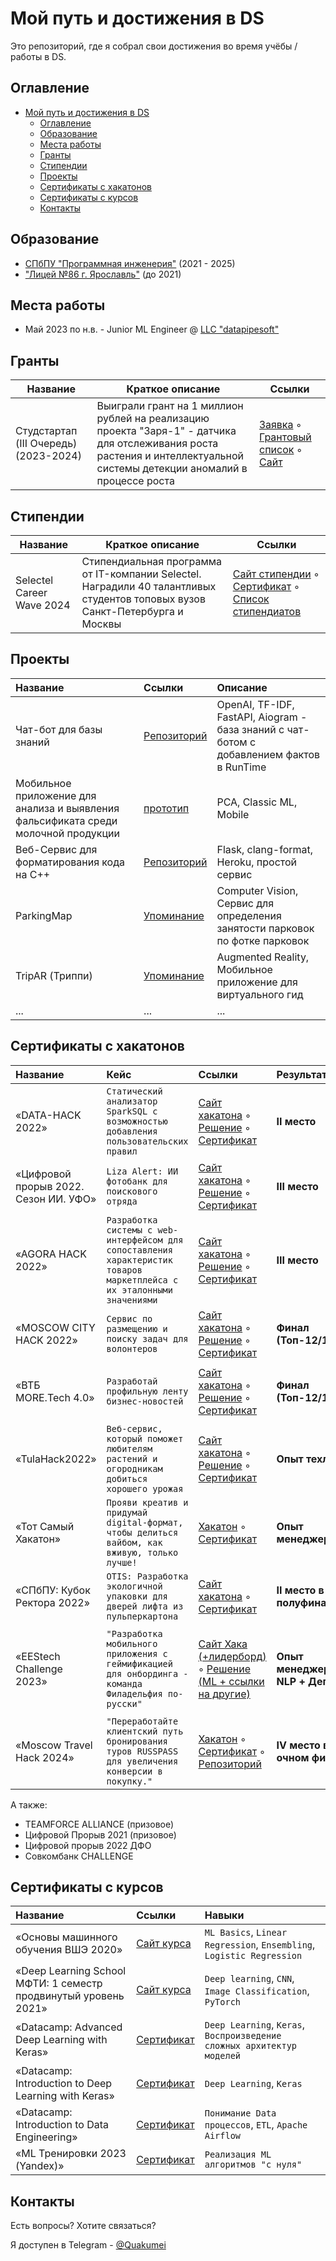 # Мой путь и достижения в DS

Это репозиторий, где я собрал свои достижения во время учёбы / работы в DS.

## Оглавление
- [Мой путь и достижения в DS](#мой-путь-и-достижения-в-ds)
  - [Оглавление](#оглавление)
  - [Образование](#образование)
  - [Места работы](#места-работы)
  - [Гранты](#гранты)
  - [Стипендии](#стипендии)
  - [Проекты](#проекты)
  - [Сертификаты с хакатонов](#сертификаты-с-хакатонов)
  - [Сертификаты с курсов](#сертификаты-с-курсов)
  - [Контакты](#контакты)

## Образование

- [СПбПУ "Программная инженерия"](https://hsse.spbstu.ru/napravleniya_podgotovki/) (2021 - 2025)
- ["Лицей №86 г. Ярославль"](http://www.licey86.ru/) (до 2021) 

## Места работы

- Май 2023 по н.в. - Junior ML Engineer @ [LLC "datapipesoft"](https://datapipesoft.com/)

## Гранты

| Название | Краткое описание | Ссылки |
| --- | --- | --- |
Студстартап (III Очередь) (2023-2024) | Выиграли грант на 1 миллион рублей на реализацию проекта "Заря-1" - датчика для отслеживания роста растения и интеллектуальной системы детекции аномалий в процессе роста | [Заявка](Other/2023-СТУДСТАРТАП-ЗАЯВКА.pdf) ◦ [Грантовый список](Other/2023-СТУДСТАРТАП.pdf) ◦ [Сайт](https://fasie.ru/press/fund/studstartup-results-3/) 

## Стипендии

| Название                  | Краткое описание                                                                                                             | Ссылки                                                                                                                                                                                                                  |
| ------------------------- | ---------------------------------------------------------------------------------------------------------------------------- | ----------------------------------------------------------------------------------------------------------------------------------------------------------------------------------------------------------------------- |
| Selectel Career Wave 2024 | Стипендиальная программа от IT-компании Selectel. Наградили 40 талантливых студентов топовых вузов Санкт-Петербурга и Москвы | [Сайт стипендии](https://careers.selectel.ru/careerwave_scholarship) ◦ [Сертификат](Other/2024-SELECTEL-CAREER-WAVE-SCHOLARSHIP.png) ◦ [Список стипендиатов](Other/2024-SELECTEL-CAREER-WAVE-SCHOLARSHIP-FINALISTS.pdf) |


## Проекты

<!-- Table -->
| Название                                                                           | Ссылки                                                        | Описание                                                                                  |
| :--------------------------------------------------------------------------------- | :------------------------------------------------------------ | :---------------------------------------------------------------------------------------- |
| Чат-бот для базы знаний                                                            | [Репозиторий](https://github.com/philadelphia-rus/znayu-ai)   | OpenAI, TF-IDF, FastAPI, Aiogram - база знаний с чат-ботом с добавлением фактов в RunTime |
| Мобильное приложение для анализа и выявления фальсификата среди молочной продукции | [прототип](https://github.com/thevladoss/dozor_app)           | PCA, Classic ML, Mobile                                                                   |
| Веб-Сервис для форматирования кода на C++                                          | [Репозиторий](https://github.com/Quakumei/zharko-formatter/)  | Flask, clang-format, Heroku, простой сервис                                               |
| ParkingMap                                                                         | [Упоминание](https://vk.com/yours_startup?w=wall-215444994_9) | Computer Vision, Сервис для определения занятости парковок по фотке парковок              |
| TripAR (Триппи)                                                                    | [Упоминание](https://vk.com/yours_startup?w=wall-215444994_9) | Augmented Reality, Мобильное приложение для виртуального гид                              |
| ...                                                                                | ...                                                           | ...                                                                                       |


## Сертификаты с хакатонов

<!-- Table -->
| Название                              | Кейс                                                                                                                   | Ссылки                                                                                                                                                                                                                 | Результат                         | Навыки                                                                                   |
| :------------------------------------ | :--------------------------------------------------------------------------------------------------------------------- | :--------------------------------------------------------------------------------------------------------------------------------------------------------------------------------------------------------------------- | :-------------------------------- | :--------------------------------------------------------------------------------------- |
| «DATA-HACK 2022»                      | `Статический анализатор SparkSQL с возможностью добавления пользовательских правил`                                    | [Сайт хакатона](https://data-hack.ru/) ◦ [Решение](https://github.com/IPROSpark/SwisSQL) ◦ [Сертификат](Hackathons/2022-DATA-HACK.pdf)                                                                                 | **II место**                      | `PySpark`, `argparse`, `sqlglot`, `sqlfluff`, `sqlcheck`,  `lark`                        |
| «Цифровой прорыв 2022. Сезон ИИ. УФО» | `Liza Alert: ИИ фотобанк для поискового отряда`                                                                        | [Сайт хакатона](https://www.hacks-ai.ru/hackathons/757119) ◦ [Решение](https://github.com/i-pro-lizaalert/ml-torch-fastapi) ◦ [Сертификат](Hackathons/2022-ЦИФРОВОЙ-ПРОРЫВ-УФО.pdf)                                    | **III место**                     | `PyTorch`, `Resnet34`, `CV`, `Multilabel`, `FastAPI`                                     |
| «AGORA HACK 2022»                     | `Разработка системы с web-интерфейсом для сопоставления характеристик товаров маркетплейса с их эталонными значениями` | [Сайт хакатона](https://hackathon.agora.ru/) ◦ [Решение](https://github.com/agora-i-plow/backend) ◦ [Сертификат](Hackathons/2022-AGORA-HACK.pdf)                                                                       | **III место**                     | `FastAPI`, `MongoDB`, `PostgreSQL`, `Docker`, `NLP preprocessing`                        |
| «MOSCOW CITY HACK 2022»               | `Сервис по размещению и поиску задач для волонтеров`                                                                   | [Сайт хакатона](https://moscityhack2022.innoagency.ru/) ◦ [Решение](https://github.com/pow-development/powmobile) ◦ [Сертификат](Hackathons/2022-MOSCOW-CITY-HACK.pdf)                                                 | **Финал (Топ-12/100+)**           | `Flutter/Dart`                                                                           |
| «ВТБ MORE.Tech 4.0»                   | `Разработай профильную ленту бизнес-новостей`                                                                          | [Сайт хакатона](https://moretech.vtb.ru/) ◦ [Решение](https://github.com/LambdaVTB/nlp-workbench) ◦ [Сертификат](Hackathons/2022-MORE-TECH-4.0.pdf)                                                                    | **Финал (Топ-12/100+)**           | `Data mining`, `TF-IDF`, `feedparser`, `NLP preprocessing`                               |
| «TulaHack2022»                        | `Веб-сервис, который поможет любителям растений и огородникам добиться хорошего урожая`                                | [Сайт хакатона](https://tulsu.ru/news/all/10747) ◦ [Решение](https://github.com/Aloe-Vera-Development/aloevera.thevladoss.site) ◦ [Сертификат](Hackathons/2022-TULAHACK.pdf)                                           | **Опыт техлида**                  | `Web`                                                                                    |
| «Тот Самый Хакатон»                   | `Прояви креатив и придумай digital-формат, чтобы делиться вайбом, как вживую, только лучше!`                           | [Хакатон](https://vk.com/wall-118561539_1974) ◦ [Сертификат](Hackathons/2022-ТОТ-САМЫЙ-ХАКАТОН.pdf)                                                                                                                    | **Опыт менеджера**                | `Dart\Flutter`, `Питч-презентация`                                                       |
| «СПбПУ: Кубок Ректора 2022»           | `OTIS: Разработка экологичной упаковки для дверей лифта из пульперкартона`                                             | [Сайт хакатона](https://rectors-cup.spbstu.ru/) ◦ [Сертификат](Hackathons/2022-КУБОК-РЕКТОРА-OTIS.pdf)                                                                                                                 | **II место в полуфинале**         | `Аналитика `                                                                             |
| «EEStech Challenge 2023»              | `"Разработка мобильного приложения с геймификацией для онбординга - команда Филадельфия по-русски"`                    | [Сайт Хака (+лидерборд)](https://codenrock.com/contests/hackathon-eestech-challenge#/info) ◦ [Решение (ML + ссылки на другие)](https://github.com/philadelphia-rus/znayu-ai)                                           | **Опыт менеджера + NLP + Деплой** | `NLP`, `Семантический поиск`, `Fine-tuning OpenAI`, `Интеграция API OpenAI в приложение` |
| «Moscow Travel Hack 2024»             | `"Переработайте клиентский путь бронирования туров RUSSPASS для увеличения конверсии в покупку."`                      | [Хакатон](https://business.russpass.ru/projects-events/moscow-travel-hack-hakaton/moscow-travel-hack-2024) ◦ [Сертификат](Hackathons/2024-MTH-LAMBDA-FINAL.pdf) ◦ [Репозиторий](https://github.com/lambda-mth/backend) | **IV место в очном финале**       | `FastAPI`, `SSL`, `Фильтрация`                                                           |

А также: 

- TEAMFORCE ALLIANCE (призовое)
- Цифровой Прорыв 2021 (призовое)
- Цифровой прорыв 2022 ДФО
- Совкомбанк CHALLENGE


## Сертификаты с курсов

<!-- Table -->
| Название                                                        | Ссылки                                                                       | Навыки                                                                 |
| :-------------------------------------------------------------- | :--------------------------------------------------------------------------- | :--------------------------------------------------------------------- |
| «Основы машинного обучения ВШЭ 2020»                            | [Сайт курса](https://openedu.ru/course/hse/INTRML/?session=fall_2020)        | `ML Basics`, `Linear Regression`, `Ensembling`, `Logistic Regression`  |
| «Deep Learning School МФТИ: 1 семестр продвинутый уровень 2021» | [Сайт курса](https://dls.samcs.ru/)                                          | `Deep learning`, `CNN`, `Image Classification`, `PyTorch`              |
| «Datacamp: Advanced Deep Learning with Keras»                   | [Сертификат](Courses/Advanced%20Deep%20Learning%20with%20Keras.pdf)          | `Deep Learning`, `Keras`, `Воспроизведение сложных архитектур моделей` |
| «Datacamp: Introduction to Deep Learning with Keras»            | [Сертификат](Courses/Introduction%20to%20Deep%20Learning%20with%20Keras.pdf) | `Deep Learning`, `Keras`                                               |
| «Datacamp: Introduction to Data Engineering»                    | [Сертификат](Courses/Introduction%20to%20Data%20Engineering.pdf)             | `Понимание Data процессов`, `ETL`, `Apache Airflow`                    |
| «ML Тренировки 2023 (Yandex)»                                   | [Сертификат](Courses/2023-YANDEX-ML-TRAINING.pdf)                            | `Реализация ML алгоритмов "с нуля"`                                    |


## Контакты

Есть вопросы? Хотите связаться?

Я доступен в Telegram - [@Quakumei](https://t.me/Quakumei)
